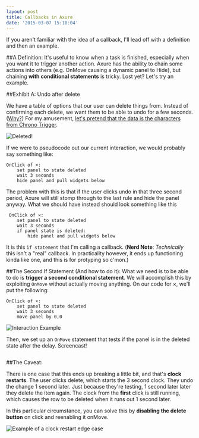```yaml
---
layout: post
title: Callbacks in Axure
date: '2015-03-07 15:18:04'
---
```


If you aren't familiar with the idea of a callback, I'll lead off with a definition and then an example. 

##A Definition:
It's useful to know when a task is finished, especially when you want it to trigger another action. Axure has the ability to chain some actions into others (e.g. OnMove causing a dynamic panel to Hide), but chaining **with conditional statements** is tricky. Lost yet? Let's try an example. 

##Exhibit A: Undo after delete

We have a table of options that our user can delete things from. Instead of confirming each delete, we want them to be able to undo for a few seconds. ([Why?](http://alistapart.com/article/neveruseawarning)) For my amusement, [let's pretend that the data is the characters from Chrono Trigger](http://wires.glucasroe.com/8AGK1S/#p=callbacks).

![Deleted!](/content/images/2015/03/baweeted.jpg)

If we were to pseudocode out our current interaction, we would probably say something like:

    OnClick of ×: 
        set panel to state deleted
        wait 3 seconds
        hide panel and pull widgets below
 
 The problem with this is that if the user clicks undo in that three second period, Axure will still stomp through to the last rule and hide the panel anyway. What we should have instead should look something like this
 
     OnClick of ×: 
        set panel to state deleted
        wait 3 seconds
        if panel state is deleted:
            hide panel and pull widgets below

It is this `if statement` that I'm calling a callback. (**Nerd Note**: *Technically* this isn't a "real" callback. In practicality however, it ends up functioning kinda like one, and this is for protyping so c'mon.)

##The Second If Statement (And how to do it):
What we need is to be able to do is **trigger a second conditional statement**. We will accomplish this by exploiting `OnMove` without actually moving anything. On our code for ×, we'll put the following:

    OnClick of ×: 
        set panel to state deleted
        wait 3 seconds
        move panel by 0,0

![Interaction Example](/content/images/2015/03/Screen-Shot-2015-03-05-at-13-46-59-.png)

Then, we set up an `OnMove` statement that tests if the panel is in the deleted state after the delay. Screencast!

<img class="gfyitem" data-id="KlutzyShowyKoalabear" />

##The Caveat:

There is one case that this ends up breaking a little bit, and that's **clock restarts**. The user clicks delete, which starts the 3 second clock. They undo the change 1 second later. Just because they're testing, 1 second later later they delete the item again. The clock from the **first** click is still running, which causes the row to be deleted when it runs out 1 second later.

In this particular circumstance, you can solve this by **disabling the delete button** on click and reenabling it onMove.

![Example of a clock restart edge case](/content/images/2015/03/chronopanel.jpg)